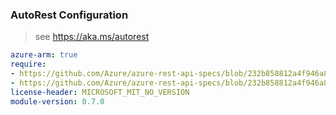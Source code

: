 ### AutoRest Configuration

> see https://aka.ms/autorest

``` yaml
azure-arm: true
require:
- https://github.com/Azure/azure-rest-api-specs/blob/232b858812a4f946a82bc11a81241826f5554fbd/specification/elastic/resource-manager/readme.md
- https://github.com/Azure/azure-rest-api-specs/blob/232b858812a4f946a82bc11a81241826f5554fbd/specification/elastic/resource-manager/readme.go.md
license-header: MICROSOFT_MIT_NO_VERSION
module-version: 0.7.0

```